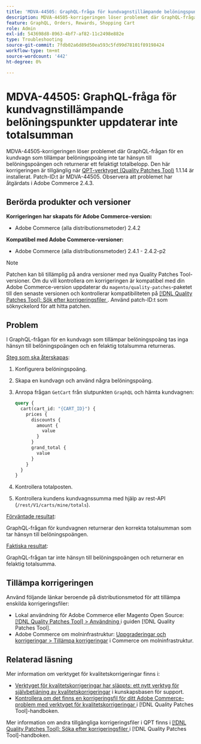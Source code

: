 ```yaml
---
title: 'MDVA-44505: GraphQL-fråga för kundvagnstillämpande belöningspunkter uppdaterar inte totalsumman'
description: MDVA-44505-korrigeringen löser problemet där GraphQL-frågan för en kundvagn som tillämpar belöningspoäng inte tar hänsyn till belöningspoängen och returnerar ett felaktigt totalbelopp. Den här korrigeringen är tillgänglig när [QPT-verktyget (Quality Patches Tool)](https://experienceleague.adobe.com/en/docs/commerce-operations/tools/quality-patches-tool/quality-patches-tool-to-self-serve-quality-patches) 1.1.14 är installerat. Patch-ID:t är MDVA-44505. Observera att problemet har åtgärdats i Adobe Commerce 2.4.3.
feature: GraphQL, Orders, Rewards, Shopping Cart
role: Admin
exl-id: 543698d8-8963-4bf7-af82-11c2498e882e
type: Troubleshooting
source-git-commit: 7fdb02a6d89d50ea593c5fd99d78101f89198424
workflow-type: tm+mt
source-wordcount: '442'
ht-degree: 0%

---
```


# MDVA-44505: GraphQL-fråga för kundvagnstillämpande belöningspunkter uppdaterar inte totalsumman

MDVA-44505-korrigeringen löser problemet där GraphQL-frågan för en kundvagn som tillämpar belöningspoäng inte tar hänsyn till belöningspoängen och returnerar ett felaktigt totalbelopp. Den här korrigeringen är tillgänglig när [QPT-verktyget (Quality Patches Tool)](https://experienceleague.adobe.com/en/docs/commerce-operations/tools/quality-patches-tool/quality-patches-tool-to-self-serve-quality-patches) 1.1.14 är installerat. Patch-ID:t är MDVA-44505. Observera att problemet har åtgärdats i Adobe Commerce 2.4.3.

## Berörda produkter och versioner

**Korrigeringen har skapats för Adobe Commerce-version:**

* Adobe Commerce (alla distributionsmetoder) 2.4.2

**Kompatibel med Adobe Commerce-versioner:**

* Adobe Commerce (alla distributionsmetoder) 2.4.1 - 2.4.2-p2

>[!NOTE]
>
>Patchen kan bli tillämplig på andra versioner med nya Quality Patches Tool-versioner. Om du vill kontrollera om korrigeringen är kompatibel med din Adobe Commerce-version uppdaterar du `magento/quality-patches`-paketet till den senaste versionen och kontrollerar kompatibiliteten på [[!DNL Quality Patches Tool]: Sök efter korrigeringsfiler ](https://experienceleague.adobe.com/en/docs/commerce-operations/tools/quality-patches-tool/quality-patches-tool-to-self-serve-quality-patches). Använd patch-ID:t som söknyckelord för att hitta patchen.

## Problem

I GraphQL-frågan för en kundvagn som tillämpar belöningspoäng tas inga hänsyn till belöningspoängen och en felaktig totalsumma returneras.

<u>Steg som ska återskapas</u>:

1. Konfigurera belöningspoäng.
1. Skapa en kundvagn och använd några belöningspoäng.
1. Anropa frågan `GetCart` från slutpunkten `GraphQL` och hämta kundvagnen:

   ```GraphQL
   query {
     cart(cart_id: "{CART_ID}") {
       prices {
         discounts {
           amount {
             value
           }
         }
         grand_total {
           value
         }
       }
     }
   }
   ```

1. Kontrollera totalposten.
1. Kontrollera kundens kundvagnssumma med hjälp av rest-API (`/rest/V1/carts/mine/totals`).

<u>Förväntade resultat</u>:

GraphQL-frågan för kundvagnen returnerar den korrekta totalsumman som tar hänsyn till belöningspoängen.

<u>Faktiska resultat</u>:

GraphQL-frågan tar inte hänsyn till belöningspoängen och returnerar en felaktig totalsumma.

## Tillämpa korrigeringen

Använd följande länkar beroende på distributionsmetod för att tillämpa enskilda korrigeringsfiler:

* Lokal användning för Adobe Commerce eller Magento Open Source: [[!DNL Quality Patches Tool] > Användning ](/help/tools/quality-patches-tool/usage.md) i guiden [!DNL Quality Patches Tool].
* Adobe Commerce om molninfrastruktur: [Uppgraderingar och korrigeringar > Tillämpa korrigeringar](https://experienceleague.adobe.com/docs/commerce-cloud-service/user-guide/develop/upgrade/apply-patches.html) i Commerce om molninfrastruktur.

## Relaterad läsning

Mer information om verktyget för kvalitetskorrigeringar finns i:

* [Verktyget för kvalitetskorrigeringar har släppts: ett nytt verktyg för självbetjäning av kvalitetskorrigeringar](https://experienceleague.adobe.com/en/docs/commerce-operations/tools/quality-patches-tool/quality-patches-tool-to-self-serve-quality-patches) i kunskapsbasen för support.
* [Kontrollera om det finns en korrigeringsfil för ditt Adobe Commerce-problem med verktyget för kvalitetskorrigeringar ](/help/tools/quality-patches-tool/patches-available-in-qpt/check-patch-for-magento-issue-with-magento-quality-patches.md) i [!DNL Quality Patches Tool]-handboken.

Mer information om andra tillgängliga korrigeringsfiler i QPT finns i [[!DNL Quality Patches Tool]: Söka efter korrigeringsfiler ](https://experienceleague.adobe.com/tools/commerce-quality-patches/index.html) i [!DNL Quality Patches Tool]-handboken.
